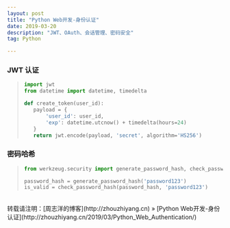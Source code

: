 ```yaml
---
layout: post
title: "Python Web开发-身份认证"
date: 2019-03-20 
description: "JWT、OAuth、会话管理、密码安全"
tag: Python 

---
```


### JWT 认证

>```python
>import jwt
>from datetime import datetime, timedelta
>
>def create_token(user_id):
>    payload = {
>        'user_id': user_id,
>        'exp': datetime.utcnow() + timedelta(hours=24)
>    }
>    return jwt.encode(payload, 'secret', algorithm='HS256')
>```

### 密码哈希

>```python
>from werkzeug.security import generate_password_hash, check_password_hash
>
>password_hash = generate_password_hash('password123')
>is_valid = check_password_hash(password_hash, 'password123')
>```

<br>
转载请注明：[周志洋的博客](http://zhouzhiyang.cn) » [Python Web开发-身份认证](http://zhouzhiyang.cn/2019/03/Python_Web_Authentication/) 

